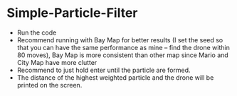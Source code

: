 # Simple-Particle-Filter
-	Run the code
-	Recommend running with Bay Map for better results (I set the seed so that you can have the same performance as mine – find the drone within 80 moves), Bay Map is more consistent than other map since Mario and City Map have more clutter
-	Recommend to just hold enter until the particle are formed.
-	The distance of the highest weighted particle and the drone will be printed on the screen.
